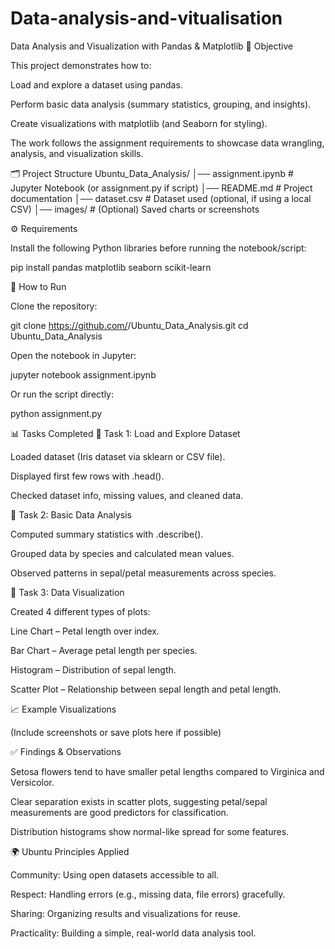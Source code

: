 # Data-analysis-and-vitualisation
Data Analysis and Visualization with Pandas & Matplotlib
📌 Objective

This project demonstrates how to:

Load and explore a dataset using pandas.

Perform basic data analysis (summary statistics, grouping, and insights).

Create visualizations with matplotlib (and Seaborn for styling).

The work follows the assignment requirements to showcase data wrangling, analysis, and visualization skills.

🗂️ Project Structure
Ubuntu_Data_Analysis/
│── assignment.ipynb   # Jupyter Notebook (or assignment.py if script)
│── README.md          # Project documentation
│── dataset.csv        # Dataset used (optional, if using a local CSV)
│── images/            # (Optional) Saved charts or screenshots

⚙️ Requirements

Install the following Python libraries before running the notebook/script:

pip install pandas matplotlib seaborn scikit-learn

🚀 How to Run

Clone the repository:

git clone https://github.com/<your-username>/Ubuntu_Data_Analysis.git
cd Ubuntu_Data_Analysis


Open the notebook in Jupyter:

jupyter notebook assignment.ipynb


Or run the script directly:

python assignment.py

📊 Tasks Completed
🔹 Task 1: Load and Explore Dataset

Loaded dataset (Iris dataset via sklearn or CSV file).

Displayed first few rows with .head().

Checked dataset info, missing values, and cleaned data.

🔹 Task 2: Basic Data Analysis

Computed summary statistics with .describe().

Grouped data by species and calculated mean values.

Observed patterns in sepal/petal measurements across species.

🔹 Task 3: Data Visualization

Created 4 different types of plots:

Line Chart – Petal length over index.

Bar Chart – Average petal length per species.

Histogram – Distribution of sepal length.

Scatter Plot – Relationship between sepal length and petal length.

📈 Example Visualizations

(Include screenshots or save plots here if possible)

✅ Findings & Observations

Setosa flowers tend to have smaller petal lengths compared to Virginica and Versicolor.

Clear separation exists in scatter plots, suggesting petal/sepal measurements are good predictors for classification.

Distribution histograms show normal-like spread for some features.

🌍 Ubuntu Principles Applied

Community: Using open datasets accessible to all.

Respect: Handling errors (e.g., missing data, file errors) gracefully.

Sharing: Organizing results and visualizations for reuse.

Practicality: Building a simple, real-world data analysis tool.
